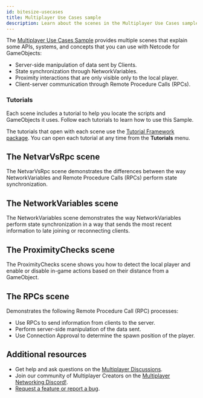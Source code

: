 ```yaml
---
id: bitesize-usecases
title: Multiplayer Use Cases sample
description: Learn about the scenes in the Multiplayer Use Cases sample.
---
```


The [Multiplayer Use Cases Sample](https://github.com/Unity-Technologies/com.unity.multiplayer.samples.bitesize/tree/main/Basic/MultiplayerUseCases) provides multiple scenes that explain some APIs, systems, and concepts that you can use with Netcode for GameObjects:

- Server-side manipulation of data sent by Clients.
- State synchronization through NetworkVariables.
- Proximity interactions that are only visible only to the local player.
- Client-server communication through  Remote Procedure Calls (RPCs).

### Tutorials

Each scene includes a tutorial to help you locate the scripts and GameObjects it uses. Follow each tutorials to learn how to use this Sample.

The tutorials that open with each scene use the [Tutorial Framework package](https://docs.unity3d.com/Packages/com.unity.learn.iet-framework@4.0/manual/index.html). You can open each tutorial at any time from the **Tutorials** menu.

## The NetvarVsRpc scene

The NetvarVsRpc scene demonstrates the differences between the way NetworkVariables and Remote Procedure Calls (RPCs) perform state synchronization.

## The NetworkVariables scene

The NetworkVariables scene demonstrates the way NetworkVariables perform state synchronization in a way that sends the most recent information to late joining or reconnecting clients.

## The ProximityChecks scene

The ProximityChecks scene shows you how to detect the local player and enable or disable in-game actions based on their distance from a GameObject.

## The RPCs scene

Demonstrates the following Remote Procedure Call (RPC) processes: 
 * Use RPCs to send information from clients to the server.
 * Perform server-side manipulation of the data sent.
 * Use Connection Approval to determine the spawn position of the player.

## Additional resources

- Get help and ask questions on the [Multiplayer Discussions](https://discussions.unity.com/lists/multiplayer).
- Join our community of Multiplayer Creators on the [Multiplayer Networking Discord!](https://discord.gg/unity-multiplayer-network).
- [Request a feature or report a bug](https://github.com/Unity-Technologies/com.unity.multiplayer.samples.bitesize/issues/new/choose).